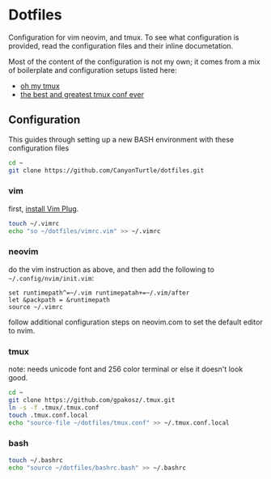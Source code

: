 # Dotfiles

Configuration for vim neovim, and tmux.
To see what configuration is provided, read the configuration files and their inline documetation.

Most of the content of the configuration is not my own; it comes from a mix of boilerplate and configuration setups listed here:
- [oh my tmux](https://github.com/gpakosz/.tmux)
- [the best and greatest tmux conf ever](https://gist.github.com/spicycode/1229612)

## Configuration 

This guides through setting up a new BASH environment with these configuration files

```bash
cd ~
git clone https://github.com/CanyonTurtle/dotfiles.git
```

### vim

first, [install Vim Plug](https://github.com/junegunn/vim-plug).

```bash
touch ~/.vimrc
echo "so ~/dotfiles/vimrc.vim" >> ~/.vimrc
```
### neovim

do the vim instruction as above, and then add the following to `~/.config/nvim/init.vim`:

```vimscript
set runtimepath^=~/.vim runtimepatah+=~/.vim/after
let &packpath = &runtimepath
source ~/.vimrc
```

follow additional configuration steps on neovim.com to set the default editor to nvim.

### tmux

note: needs unicode font and 256 color terminal or else it doesn't look good.

```bash
cd ~
git clone https://github.com/gpakosz/.tmux.git
ln -s -f .tmux/.tmux.conf
touch .tmux.conf.local
echo "source-file ~/dotfiles/tmux.conf" >> ~/.tmux.conf.local
```

### bash
```bash
touch ~/.bashrc
echo "source ~/dotfiles/bashrc.bash" >> ~/.bashrc
```
